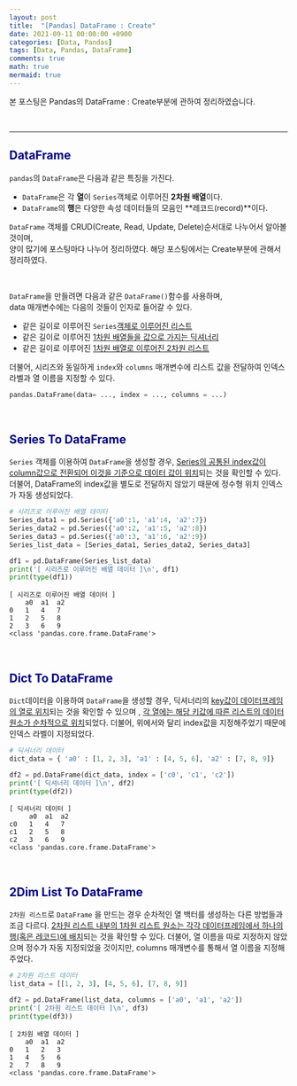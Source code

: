 ```yaml
---
layout: post
title:  "[Pandas] DataFrame : Create"
date: 2021-09-11 00:00:00 +0900
categories: [Data, Pandas]
tags: [Data, Pandas, DataFrame]
comments: true
math: true
mermaid: true
---
```


본 포스팅은 Pandas의 DataFrame : Create부분에 관하여 정리하였습니다.

<br>

---

## <span style="color:navy">DataFrame<span>

`pandas`의 `DataFrame`은 다음과 같은 특징을 가진다.

- `DataFrame`은 각 **열**이 `Series`객체로 이루어진 **2차원 배열**이다.
- `DataFrame`의 **행**은 다양한 속성 데이터들의 모음인 **레코드(record)**이다.

`DataFrame` 객체를 CRUD(Create, Read, Update, Delete)순서대로 나누어서 알아볼 것이며, <br> 양이 많기에 포스팅마다 나누어 정리하였다. 해당 포스팅에서는 Create부분에 관해서 정리하였다.

<br>

`DataFrame`을 만들려면 다음과 같은 `DataFrame()`함수를 사용하며,  <br>
data 매개변수에는 다음의 것들이 인자로 들어갈 수 있다.

- 같은 길이로 이루어진 `Series`<u>객체로 이루어진 리스트</u>
- 같은 길이로 이루어진 <u>1차원 배열들을 값으로 가지는 딕셔너리</u>
- 같은 길이로 이루어진 <u>1차원 배열로 이루어진 2차원 리스트</u>

더불어, 시리즈와 동일하게 `index`와 `columns` 매개변수에 리스트 값을 전달하여 인덱스 라벨과 열  이름을 지정할 수 있다.

```python
pandas.DataFrame(data= ..., index = ..., columns = ...)
```

<br>

##  <span style="color:navy">Series To DataFrame<span>

`Series` 객체를 이용하여 `DataFrame`을 생성할 경우, <u>Series의 공통된 index값이 column값으로 전환되어 이것을 기준으로 데이터 값이 위치</u>되는 것을 확인할 수 있다.  더불어, DataFrame의 index값을 별도로 전달하지 않았기 때문에 정수형 위치 인덱스가 자동 생성되었다.

```python
# 시리즈로 이루어진 배열 데이터
Series_data1 = pd.Series({'a0':1, 'a1':4, 'a2':7})
Series_data2 = pd.Series({'a0':2, 'a1':5, 'a2':8})
Series_data3 = pd.Series({'a0':3, 'a1':6, 'a2':9})
Series_list_data = [Series_data1, Series_data2, Series_data3]

df1 = pd.DataFrame(Series_list_data)
print('[ 시리즈로 이루어진 배열 데이터 ]\n', df1)
print(type(df1))
```

```
[ 시리즈로 이루어진 배열 데이터 ]
    a0  a1  a2
0   1   4   7
1   2   5   8
2   3   6   9
<class 'pandas.core.frame.DataFrame'>
```

<br>

## <span style="color:navy">Dict To DataFrame<span>

`Dict`데이터을 이용하여  `DataFrame`을 생성할 경우, 딕셔너리의 <u>key값이 데이터프레임의 열로 위치</u>되는 것을 확인할 수 있으며 , <u>각 열에는 해당 키값에 따른 리스트의 데이터 원소가 순차적으로 위치</u>되었다.  더불어, 위에서와 달리 index값을 지정해주었기 때문에 인덱스 라벨이 지정되었다.

```python
# 딕셔너리 데이터
dict_data = { 'a0' : [1, 2, 3], 'a1' : [4, 5, 6], 'a2' : [7, 8, 9]}

df2 = pd.DataFrame(dict_data, index = ['c0', 'c1', 'c2'])
print('[ 딕셔너리 데이터 ]\n', df2)
print(type(df2))
```

```
[ 딕셔너리 데이터 ]
     a0  a1  a2
c0   1   4   7
c1   2   5   8
c2   3   6   9
<class 'pandas.core.frame.DataFrame'>
```

<br>

##  <span style="color:navy">2Dim List To DataFrame<span>

`2차원 리스트`로 `DataFrame` 을 만드는 경우 순차적인 열 백터를 생성하는 다른 방법들과 조금 다르다. <u>2차원 리스트 내부의 1차원 리스트 원소는 각각 데이터프레임에서 하나의 행(혹은 레코드)에 배치</u>되는 것을 확인할 수 있다. 더불어, 열 이름을 따로 지정하지 않았으며 정수가 자동 지정되었을 것이지만, columns 매개변수를 통해서 열 이름을 지정해주었다.

```python
# 2차원 리스트 데이터
list_data = [[1, 2, 3], [4, 5, 6], [7, 8, 9]]

df2 = pd.DataFrame(list_data, columns = ['a0', 'a1', 'a2'])
print('[ 2차원 리스트 데이터 ]\n', df3)
print(type(df3))
```

```
[ 2차원 배열 데이터 ]
    a0  a1  a2
0   1   2   3
1   4   5   6
2   7   8   9
<class 'pandas.core.frame.DataFrame'>
```
